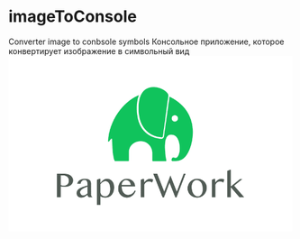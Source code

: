# imageToConsole
Converter image to conbsole symbols
Консольное приложение, которое конвертирует изображение в символьный вид
![alt text](logo.png "Описание будет тут")
